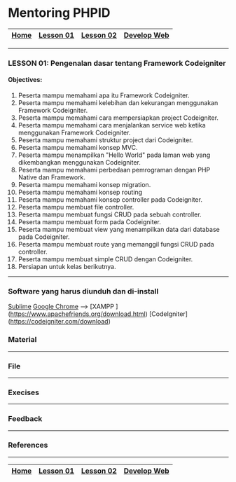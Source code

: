 # Mentoring PHPID

| [Home][0] | [Lesson 01][1] | [Lesson 02][2] | [Develop Web][3] |
|:---------:|:--------------:|:--------------:|:----------------:|

---

### LESSON 01: Pengenalan dasar tentang Framework Codeigniter

#### Objectives:
1. Peserta mampu memahami apa itu Framework Codeigniter.
2. Peserta mampu memahami kelebihan dan kekurangan menggunakan Framework Codeigniter.
3. Peserta mampu memahami cara mempersiapkan project Codeigniter.
4. Peserta mampu memahami cara menjalankan service web ketika menggunakan Framework Codeigniter.
5. Peserta mampu memahami struktur project dari Codeigniter.
6. Peserta mampu memahami konsep MVC.
7. Peserta mampu menampilkan "Hello World" pada laman web yang dikembangkan menggunakan Codeigniter.
8. Peserta mampu memahami perbedaan pemrograman dengan PHP Native dan Framework.
9. Peserta mampu memahami konsep migration.
10. Peserta mampu memahami konsep routing
11. Peserta mampu memahami konsep controller pada Codeigniter.
12. Peserta mampu membuat file controller.
13. Peserta mampu membuat fungsi CRUD pada sebuah controller.
14. Peserta mampu membuat form pada Codeigniter.
15. Peserta mampu membuat view yang menampilkan data dari database pada Codeigniter.
16. Peserta mampu membuat route yang memanggil fungsi CRUD pada controller.
17. Peserta mampu membuat simple CRUD dengan Codeigniter.
18. Persiapan untuk kelas berikutnya.

----

### Software yang harus diunduh dan di-install
  [Sublime]( https://www.sublimetext.com/3)
  [Google Chrome](https://support.google.com/chrome/answer/95346?co=GENIE.Platform%3DDesktop&hl=id) -->
  [XAMPP ] (https://www.apachefriends.org/download.html)
  [CodeIgniter] (https://codeigniter.com/download)
 

### Material


---

### File
<!-- * Slide materi [LESSON 01: Pengenalan dasar tentang framework CI] -->

---

### Execises
<!--  -->

---

### Feedback
<!-- 1. Apa yang menjadi bottleneck dari **lesson 01** ini?
2. Apa yang sebaiknya ditambah dan ditiadakan dari materi **lesson 01** ini? -->

---

### References
<!--  -->

---

| [Home][0] | [Lesson 01][1] | [Lesson 02][2] | [Develop Web][3] |
|:---------:|:--------------:|:--------------:|:----------------:|

[0]: README.md "Home"
[1]: lesson-01.md "Pengenalan dasar tentang Framework CI"
[2]: lesson-02.md "Pengenalan Installasi Proyek E-Commerce dengan memakai Framework Codeigniter"
[3]: lesson-03.md "Develop Web: Web E-commerce"
